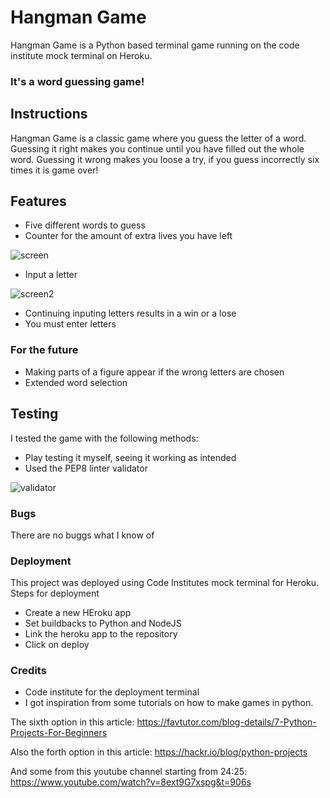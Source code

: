 # Hangman Game

Hangman Game is a Python based terminal game running on the code institute mock terminal on Heroku. 

### It's a word guessing game!

## Instructions 

Hangman Game is a classic game where you guess the letter of a word. 
Guessing it right makes you continue until you have filled out the whole word. 
Guessing it wrong makes you loose a try, if you guess incorrectly six times it is game over! 

## Features 

- Five different words to guess 
- Counter for the amount of extra lives you have left 

![screen](https://user-images.githubusercontent.com/115105625/213324924-8fe75fa7-838d-4ae0-abd0-fbb36246ef47.png)

- Input a letter 

![screen2](https://user-images.githubusercontent.com/115105625/213325017-61f4e977-4dc4-4871-91f9-53dd3564cc70.png)

- Continuing inputing letters results in a win or a lose
- You must enter letters 

### For the future 

- Making parts of a figure appear if the wrong letters are chosen 
- Extended word selection

## Testing 
I tested the game with the following methods: 
- Play testing it myself, seeing it working as intended
- Used the PEP8 linter validator 

![validator](https://user-images.githubusercontent.com/115105625/213325819-b8df6ff9-73dc-40b8-942e-160fa02dc3da.png)

### Bugs 

There are no buggs what I know of 

### Deployment
This project was deployed using Code Institutes mock terminal for Heroku.
Steps for deployment
- Create a new HEroku app 
- Set buildbacks to Python and NodeJS 
- Link the heroku app to the repository 
- Click on deploy

### Credits 
- Code institute for the deployment terminal
- I got inspiration from some tutorials on how to make games in python. 

The sixth option in this article:
https://favtutor.com/blog-details/7-Python-Projects-For-Beginners

Also the forth option in this article: 
https://hackr.io/blog/python-projects

And some from this youtube channel starting from 24:25:
https://www.youtube.com/watch?v=8ext9G7xspg&t=906s




